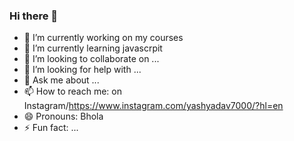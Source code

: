 ### Hi there 👋


- 🔭 I’m currently working on my courses
- 🌱 I’m currently learning javascrpit
- 👯 I’m looking to collaborate on ...
- 🤔 I’m looking for help with ...
- 💬 Ask me about ...
- 📫 How to reach me: on Instagram/https://www.instagram.com/yashyadav7000/?hl=en
- 😄 Pronouns: Bhola
- ⚡ Fun fact: ...

